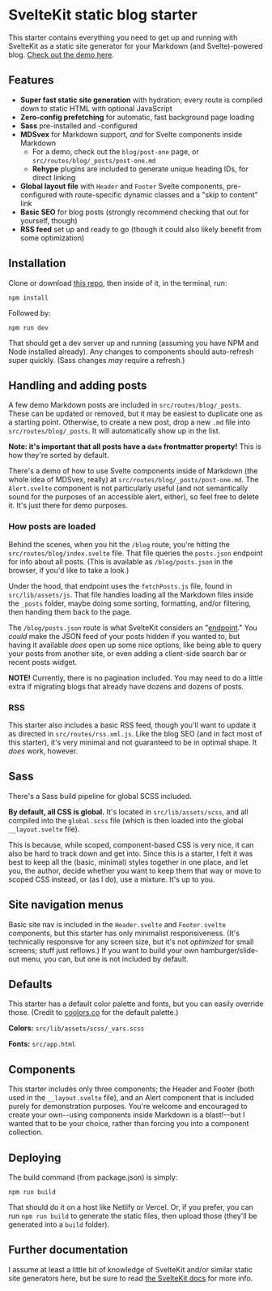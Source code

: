 # SvelteKit static blog starter

This starter contains everything you need to get up and running with SvelteKit as a static site generator for your Markdown (and Svelte)-powered blog. [Check out the demo here](https://sveltekit-static-starter.netlify.app/).

## Features

- **Super fast static site generation** with hydration; every route is compiled down to static HTML with optional JavaScript
- **Zero-config prefetching** for automatic, fast background page loading
- **Sass** pre-installed and -configured
- **MDSvex** for Markdown support, _and_ for Svelte components inside Markdown
  - For a demo, check out the `blog/post-one` page, or `src/routes/blog/_posts/post-one.md`
  - **Rehype** plugins are included to generate unique heading IDs, for direct linking
- **Global layout file** with `Header` and `Footer` Svelte components, pre-configured with route-specific dynamic classes and a "skip to content" link
- **Basic SEO** for blog posts (strongly recommend checking that out for yourself, though)
- **RSS feed** set up and ready to go (though it could also likely benefit from some optimization)


## Installation

Clone or download [this repo](https://github.com/josh-collinsworth/sveltekit-blog-starter), then inside of it, in the terminal, run:

```
npm install
```

Followed by:

```
npm run dev
```

That should get a dev server up and running (assuming you have NPM and Node installed already). Any changes to components should auto-refresh super quickly. (Sass changes _may_ require a refresh.)


## Handling and adding posts

A few demo Markdown posts are included in `src/routes/blog/_posts`. These can be updated or removed, but it may be easiest to duplicate one as a starting point. Otherwise, to create a new post, drop a new `.md` file into `src/routes/blog/_posts`. It will automatically show up in the list.

**Note: it's important that all posts have a `date` frontmatter property!** This is how they're sorted by default.

There's a demo of how to use Svelte components inside of Markdown (the whole idea of MDSvex, really) at `src/routes/blog/_posts/post-one.md`. The `Alert.svelte` component is not particularly useful (and not semantically sound for the purposes of an accessible alert, either), so feel free to delete it. It's just there for demo purposes.


### How posts are loaded

Behind the scenes, when you hit the `/blog` route, you're hitting the `src/routes/blog/index.svelte` file. That file queries the `posts.json` endpoint for info about all posts. (This is available as `/blog/posts.json` in the browser, if you'd like to take a look.)

Under the hood, that endpoint uses the `fetchPosts.js` file, found in `src/lib/assets/js`. That file handles loading all the Markdown files inside the `_posts` folder, maybe doing some sorting, formatting, and/or filtering, then handing them back to the page.

The `/blog/posts.json` route is what SvelteKit considers an "[endpoint](https://kit.svelte.dev/docs#routing-endpoints)." You _could_ make the JSON feed of your posts hidden if you wanted to, but having it available _does_ open up some nice options, like being able to query your posts from another site, or even adding a client-side search bar or recent posts widget.

**NOTE!** Currently, there is no pagination included. You may need to do a little extra if migrating blogs that already have dozens and dozens of posts.


### RSS

This starter also includes a basic RSS feed, though you'll want to update it as directed in `src/routes/rss.xml.js`. Like the blog SEO (and in fact most of this starter), it's very minimal and not guaranteed to be in optimal shape. It _does_ work, however.
  

## Sass

There's a Sass build pipeline for global SCSS included.

**By default, all CSS is global.** It's located in `src/lib/assets/scss`, and all compiled into the `global.scss` file (which is then loaded into the global `__layout.svelte` file).

This is because, while scoped, component-based CSS is very nice, it can also be hard to track down and get into. Since this is a starter, I felt it was best to keep all the (basic, minimal) styles together in one place, and let you, the author, decide whether you want to keep them that way or move to scoped CSS instead, or (as I do), use a mixture. It's up to you.


## Site navigation menus

Basic site nav is included in the `Header.svelte` and `Footer.svelte` components, but this starter has only minimalist responsiveness. (It's technically responsive for any screen size, but it's not _optimized_ for small screens; stuff just reflows.) If you want to build your own hamburger/slide-out menu, you can, but one is not included by default.


## Defaults

This starter has a default color palette and fonts, but you can easily override those. (Credit to [coolors.co](https://coolors.co/palettes/trending) for the default palette.)

**Colors:** `src/lib/assets/scss/_vars.scss`
  
**Fonts:** `src/app.html`


## Components

This starter includes only three components; the Header and Footer (both used in the `__layout.svelte` file), and an Alert component that is included purely for demonstration purposes. You're welcome and encouraged to create your own--using components inside Markdown is a blast!--but I wanted that to be your choice, rather than forcing you into a component collection.


## Deploying

The build command (from package.json) is simply:

```
npm run build
```

That should do it on a host like Netlify or Vercel. Or, if you prefer, you can run `npm run build` to generate the static files, then upload those (they'll be generated into a `build` folder).


## Further documentation

I assume at least a little bit of knowledge of SvelteKit and/or similar static site generators here, but be sure to read [the SvelteKit docs](https://kit.svelte.dev/docs) for more info.